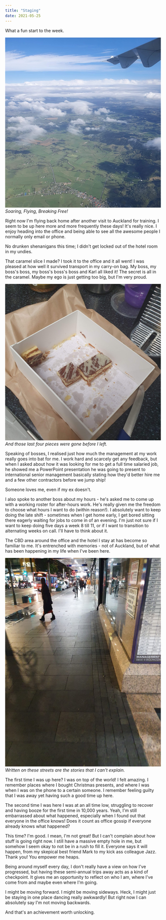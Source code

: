 ```yaml
---
title: "Staging"
date: 2021-05-25
---
```


What a fun start to the week.

![slicegone.](../../assets/images/blog/flying.jpg)
_Soaring, Flying, Breaking Free!_

Right now I'm flying back home after another visit to Auckland for training. I seem to be up here more and more frequently these days! It's really nice. I enjoy heading into the office and being able to see all the awesome people I normally only email or phone.

No drunken shenanigans this time; I didn't get locked out of the hotel room in my undies.

That caramel slice I made? I took it to the office and it all went! I was pleased at how well it survived transport in my carry-on bag. My boss, my boss's boss, my boss's boss's boss and Karl all liked it! The secret is all in the caramel. Maybe my ego is just getting too big, but I'm very proud.

![slicegone.](../../assets/images/blog/slicegone.jpg)
_And those last four pieces were gone before I left._

Speaking of bosses, I realised just how much the management at my work really goes into bat for me. I work hard and scarcely get any feedback, but when I asked about how it was looking for me to get a full time salaried job, he showed me a PowerPoint presentation he was going to present to international senior management basically stating how they'd better hire me and a few other contractors before we jump ship!

Someone loves me, even if my ex doesn't.

I also spoke to another boss about my hours - he's asked me to come up with a working roster for after-hours work. He's really given me the freedom to choose what hours I want to do (within reason!). I absolutely want to keep doing the late shift - sometimes when I get home early, I get bored sitting there eagerly waiting for jobs to come in of an evening. I'm just not sure if I want to keep doing five days a week 8 till 11, or if I want to transition to alternating weeks on call. I'll have to think about it.

The CBD area around the office and the hotel I stay at has become so familiar to me. It's entrenched with memories - not of Auckland, but of what has been happening in my life when I've been here.

![slicegone.](../../assets/images/blog/streets.jpeg)
_Written on these streets are the stories that I can't explain._

The first time I was up here? I was on top of the world! I felt amazing. I remember places where I bought Christmas presents, and where I was when I was on the phone to a certain someone. I remember feeling guilty that I was away yet having such a good time up here.

The second time I was here I was at an all time low, struggling to recover and having booze for the first time in 10,000 years. Yeah, I'm still embarrassed about what happened, especially when I found out that everyone in the office knows! Does it count as office gossip if everyone already knows what happened?

This time? I'm good. I mean, I'm not great! But I can't complain about how stuff is going right now. I still have a massive empty hole in me, but somehow I seem okay to not be in a rush to fill it. Everyone says it will happen, from my skepical best friend Mark to my kick ass colleague Jazz. Thank you! You empower me heaps.

Being around myself every day, I don't really have a view on how I've progressed, but having these semi-annual trips away acts as a kind of checkpoint. It gives me an opportunity to reflect on who I am, where I've come from and maybe even where I'm going.

I might be moving forward. I might be moving sideways. Heck, I might just be staying in one place dancing really awkwardly! But right now I can absolutely say I'm not moving backwards.

And that's an achievement worth unlocking.
